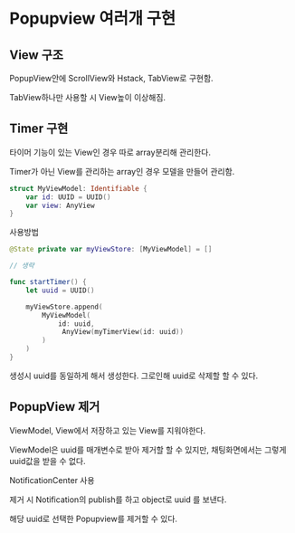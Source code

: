# Popupview 여러개 구현

## View 구조

PopupView안에 ScrollView와 Hstack, TabView로 구현함.

TabView하나만 사용할 시 View높이 이상해짐.

## Timer 구현

타이머 기능이 있는 View인 경우 따로 array분리해 관리한다.

Timer가 아닌 View를 관리하는 array인 경우 모델을 만들어 관리함.

```swift
struct MyViewModel: Identifiable {
    var id: UUID = UUID()
    var view: AnyView
}
```

사용방법

```swift
@State private var myViewStore: [MyViewModel] = []

// 생략

func startTimer() {
    let uuid = UUID()

    myViewStore.append(
        MyViewModel(
            id: uuid,
             AnyView(myTimerView(id: uuid))
        )
    )
}
```
생성시 uuid를 동일하게 해서 생성한다. 그로인해 uuid로 삭제할 할 수 있다.

## PopupView 제거

ViewModel, View에서 저장하고 있는 View를 지워야한다.

ViewModel은 uuid를 매개변수로 받아 제거할 할 수 있지만, 채팅화면에서는 그렇게 uuid값을 받을 수 없다.

NotificationCenter 사용

제거 시 Notification의 publish를 하고 object로 uuid 를 보낸다.

해당 uuid로 선택한 Popupview를 제거할 수 있다.